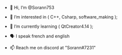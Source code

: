 - 👋 Hi, I’m @Sorann753
- 👀 I’m interested in ( C++, Csharp, software_making );
- 🌱 I’m currently learning ( QtCreator4.14 );
- 🗣️ I speak french and english

- 📫 Reach me on discord at "Sorann#7231"

<!--- ligne de commentaire
Sorann753/Sorann753 is a ✨ special ✨ repository because its `README.md` (this file) appears on your GitHub profile.
You can click the Preview link to take a look at your changes.
--->
